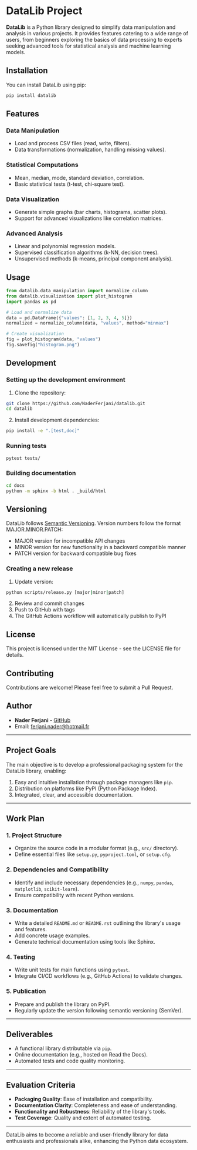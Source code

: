 # DataLib Project

**DataLib** is a Python library designed to simplify data manipulation and analysis in various projects. It provides features catering to a wide range of users, from beginners exploring the basics of data processing to experts seeking advanced tools for statistical analysis and machine learning models.

## Installation

You can install DataLib using pip:

```bash
pip install datalib
```

## Features

### Data Manipulation

- Load and process CSV files (read, write, filters).
- Data transformations (normalization, handling missing values).

### Statistical Computations

- Mean, median, mode, standard deviation, correlation.
- Basic statistical tests (t-test, chi-square test).

### Data Visualization

- Generate simple graphs (bar charts, histograms, scatter plots).
- Support for advanced visualizations like correlation matrices.

### Advanced Analysis

- Linear and polynomial regression models.
- Supervised classification algorithms (k-NN, decision trees).
- Unsupervised methods (k-means, principal component analysis).

## Usage

```python
from datalib.data_manipulation import normalize_column
from datalib.visualization import plot_histogram
import pandas as pd

# Load and normalize data
data = pd.DataFrame({"values": [1, 2, 3, 4, 5]})
normalized = normalize_column(data, "values", method="minmax")

# Create visualization
fig = plot_histogram(data, "values")
fig.savefig("histogram.png")
```

## Development

### Setting up the development environment

1. Clone the repository:

```bash
git clone https://github.com/NaderFerjani/datalib.git
cd datalib
```

2. Install development dependencies:

```bash
pip install -e ".[test,doc]"
```

### Running tests

```bash
pytest tests/
```

### Building documentation

```bash
cd docs
python -m sphinx -b html . _build/html
```

## Versioning

DataLib follows [Semantic Versioning](https://semver.org/). Version numbers follow the format MAJOR.MINOR.PATCH:

- MAJOR version for incompatible API changes
- MINOR version for new functionality in a backward compatible manner
- PATCH version for backward compatible bug fixes

### Creating a new release

1. Update version:

```bash
python scripts/release.py [major|minor|patch]
```

2. Review and commit changes
3. Push to GitHub with tags
4. The GitHub Actions workflow will automatically publish to PyPI

## License

This project is licensed under the MIT License - see the LICENSE file for details.

## Contributing

Contributions are welcome! Please feel free to submit a Pull Request.

## Author

- **Nader Ferjani** - [GitHub](https://github.com/NaderFerjani)
- Email: ferjani.nader@hotmail.fr

---

## Project Goals

The main objective is to develop a professional packaging system for the DataLib library, enabling:

1. Easy and intuitive installation through package managers like `pip`.
2. Distribution on platforms like PyPI (Python Package Index).
3. Integrated, clear, and accessible documentation.

---

## Work Plan

### 1. Project Structure

- Organize the source code in a modular format (e.g., `src/` directory).
- Define essential files like `setup.py`, `pyproject.toml`, or `setup.cfg`.

### 2. Dependencies and Compatibility

- Identify and include necessary dependencies (e.g., `numpy`, `pandas`, `matplotlib`, `scikit-learn`).
- Ensure compatibility with recent Python versions.

### 3. Documentation

- Write a detailed `README.md` or `README.rst` outlining the library's usage and features.
- Add concrete usage examples.
- Generate technical documentation using tools like Sphinx.

### 4. Testing

- Write unit tests for main functions using `pytest`.
- Integrate CI/CD workflows (e.g., GitHub Actions) to validate changes.

### 5. Publication

- Prepare and publish the library on PyPI.
- Regularly update the version following semantic versioning (SemVer).

---

## Deliverables

- A functional library distributable via `pip`.
- Online documentation (e.g., hosted on Read the Docs).
- Automated tests and code quality monitoring.

---

## Evaluation Criteria

- **Packaging Quality**: Ease of installation and compatibility.
- **Documentation Clarity**: Completeness and ease of understanding.
- **Functionality and Robustness**: Reliability of the library's tools.
- **Test Coverage**: Quality and extent of automated testing.

---

DataLib aims to become a reliable and user-friendly library for data enthusiasts and professionals alike, enhancing the Python data ecosystem.
